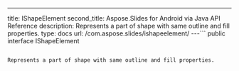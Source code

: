 ---
title: IShapeElement
second_title: Aspose.Slides for Android via Java API Reference
description: Represents a part of shape with same outline and fill properties.
type: docs
url: /com.aspose.slides/ishapeelement/
---```
public interface IShapeElement
```

Represents a part of shape with same outline and fill properties.
